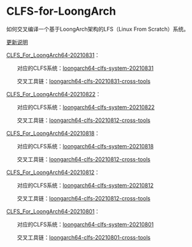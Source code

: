 # CLFS-for-LoongArch
如何交叉编译一个基于LoongArch架构的LFS（Linux From Scratch）系统。

[更新说明](https://github.com/sunhaiyong1978/CLFS-for-LoongArch/blob/main/ChangeLog.md)


[CLFS_For_LoongArch64-20210831](https://github.com/sunhaiyong1978/CLFS-for-LoongArch/blob/main/CLFS_For_LoongArch64-20210831.md)：

　　对应的CLFS系统：[loongarch64-clfs-system-20210831](https://github.com/sunhaiyong1978/CLFS-for-LoongArch/releases/download/20210831/loongarch64-clfs-system-20210831.tar.bz2)

　　交叉工具链：[loongarch64-clfs-20210831-cross-tools](https://github.com/sunhaiyong1978/CLFS-for-LoongArch/releases/download/20210831/loongarch64-clfs-20210831-cross-tools.tar.xz)
  
[CLFS_For_LoongArch64-20210822](https://github.com/sunhaiyong1978/CLFS-for-LoongArch/blob/main/CLFS_For_LoongArch64-20210822.md)：

　　对应的CLFS系统：[loongarch64-clfs-system-20210822](https://github.com/sunhaiyong1978/CLFS-for-LoongArch/releases/download/20210822/loongarch64-clfs-system-20210822.tar.bz2)

　　交叉工具链：[loongarch64-clfs-20210812-cross-tools](https://github.com/sunhaiyong1978/CLFS-for-LoongArch/releases/download/20210812/loongarch64-clfs-20210812-cross-tools.tar.xz)
  
[CLFS_For_LoongArch64-20210818](https://github.com/sunhaiyong1978/CLFS-for-LoongArch/blob/main/CLFS_For_LoongArch64-20210818.md)：

　　对应的CLFS系统：[loongarch64-clfs-system-20210818](https://github.com/sunhaiyong1978/CLFS-for-LoongArch/releases/download/20210818/loongarch64-clfs-system-20210818.tar.bz2)

　　交叉工具链：[loongarch64-clfs-20210812-cross-tools](https://github.com/sunhaiyong1978/CLFS-for-LoongArch/releases/download/20210812/loongarch64-clfs-20210812-cross-tools.tar.xz)
  

[CLFS_For_LoongArch64-20210812](https://github.com/sunhaiyong1978/CLFS-for-LoongArch/blob/main/CLFS_For_LoongArch64-20210812.md)：

　　对应的CLFS系统：[loongarch64-clfs-system-20210812](https://github.com/sunhaiyong1978/CLFS-for-LoongArch/releases/download/20210812/loongarch64-clfs-system-20210812.tar.bz2)

　　交叉工具链：[loongarch64-clfs-20210812-cross-tools](https://github.com/sunhaiyong1978/CLFS-for-LoongArch/releases/download/20210812/loongarch64-clfs-20210812-cross-tools.tar.xz)
  

[CLFS_For_LoongArch64-20210801](https://github.com/sunhaiyong1978/CLFS-for-LoongArch/blob/main/CLFS_For_LoongArch64-20210801.md)：

　　对应的CLFS系统：[loongarch64-clfs-system-20210801](https://github.com/sunhaiyong1978/CLFS-for-LoongArch/releases/download/20210801/loongarch64-clfs-system-20210801.tar.bz2)

　　交叉工具链：[loongarch64-clfs-20210801-cross-tools](https://github.com/sunhaiyong1978/CLFS-for-LoongArch/releases/download/20210801/loongarch64-clfs-20210801-cross-tools.tar.xz)
